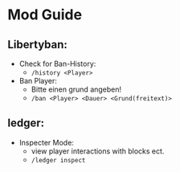 # Mod Guide
## Libertyban:
- Check for Ban-History:
  - `/history <Player>`
- Ban Player:
  - Bitte einen grund angeben!
  - `/ban <Player> <Dauer> <Grund(freitext)>`

## ledger:
- Inspecter Mode:
  - view player interactions with blocks ect.
  - `/ledger inspect`
